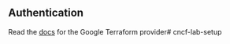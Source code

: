 ## Authentication

Read the [docs](https://registry.terraform.io/providers/hashicorp/google/latest/docs/guides/provider_reference#authentication) for the Google Terraform provider# cncf-lab-setup
